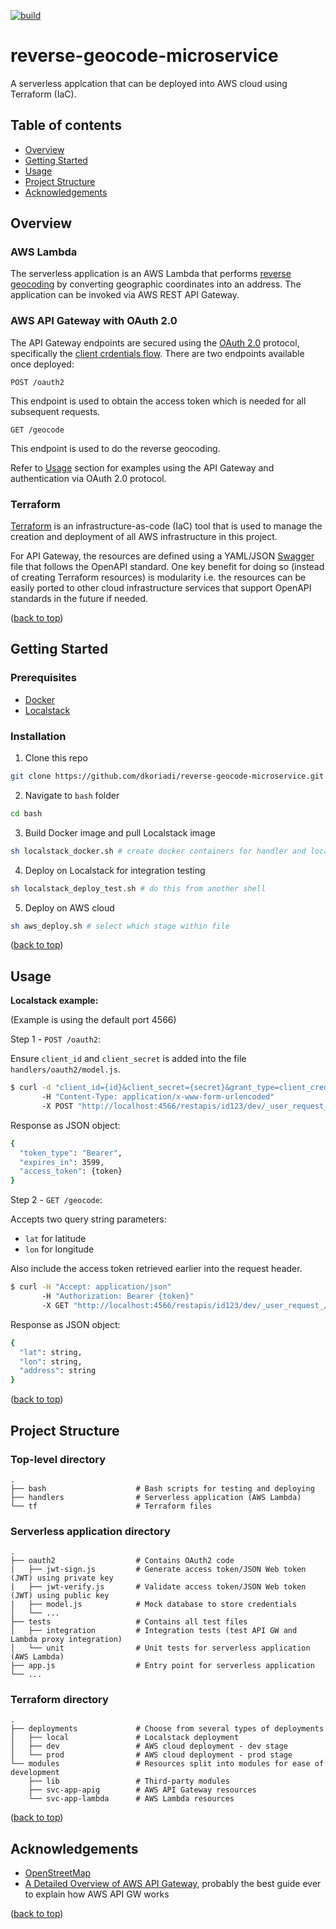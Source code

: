 [![build](https://github.com/dkoriadi/microservice-reverse-geocode/actions/workflows/nodejs-ci.yml/badge.svg)](https://github.com/dkoriadi/microservice-reverse-geocode/actions/workflows/nodejs-ci.yml)

# reverse-geocode-microservice

A serverless applcation that can be deployed into AWS cloud using Terraform (IaC).

## Table of contents
   * [Overview](#Overview)
   * [Getting Started](#Getting-Started)
   * [Usage](#Usage)
   * [Project Structure](#Project-Structure)
   * [Acknowledgements](#Acknowledgements)

## Overview

### AWS Lambda

The serverless application is an AWS Lambda that performs [reverse geocoding](https://en.wikipedia.org/wiki/Reverse_geocoding) by converting geographic coordinates into an address. The application can be invoked via AWS REST API Gateway. 

### AWS API Gateway with OAuth 2.0

The API Gateway endpoints are secured using the [OAuth 2.0](https://oauth.net/2/) protocol, specifically the [client crdentials flow](https://auth0.com/docs/authorization/flows/client-credentials-flow). There are two endpoints available once deployed:

`POST /oauth2`

This endpoint is used to obtain the access token which is needed for all subsequent requests.   

`GET /geocode` 

This endpoint is used to do the reverse geocoding.  

Refer to [Usage](#Usage) section for examples using the API Gateway and authentication via OAuth 2.0 protocol.

### Terraform

[Terraform](https://www.terraform.io/) is an infrastructure-as-code (IaC) tool that is used to manage the creation and deployment of all AWS infrastructure in this project.

For API Gateway, the resources are defined using a YAML/JSON [Swagger](https://swagger.io/docs/specification/about/) file that follows the OpenAPI standard. One key benefit for doing so (instead of creating Terraform resources) is modularity i.e. the resources can be easily ported to other cloud infrastructure services that support OpenAPI standards in the future if needed.


<p align="left">(<a href="#top">back to top</a>)</p>

## Getting Started

### Prerequisites

- [Docker](https://www.docker.com/products/docker-desktop)
- [Localstack](https://github.com/localstack/localstack)


### Installation

1. Clone this repo
```sh
git clone https://github.com/dkoriadi/reverse-geocode-microservice.git
```

2. Navigate to `bash` folder
```sh
cd bash
```

3. Build Docker image and pull Localstack image
```sh
sh localstack_docker.sh # create docker containers for handler and localstack
``` 

4. Deploy on Localstack for integration testing
```sh
sh localstack_deploy_test.sh # do this from another shell
``` 

5. Deploy on AWS cloud
```sh
sh aws_deploy.sh # select which stage within file
``` 

<p align="left">(<a href="#top">back to top</a>)</p>

## Usage


**Localstack example:**

(Example is using the default port 4566)

Step 1 - `POST /oauth2`:

Ensure `client_id` and `client_secret` is added into the file `handlers/oauth2/model.js`.

```sh
$ curl -d "client_id={id}&client_secret={secret}&grant_type=client_credentials" 
       -H "Content-Type: application/x-www-form-urlencoded" 
       -X POST "http://localhost:4566/restapis/id123/dev/_user_request_/v1/oauth2" 
```

Response as JSON object:

```sh
{
  "token_type": "Bearer",
  "expires_in": 3599,
  "access_token": {token}
}
```

Step 2 - `GET /geocode`:

Accepts two query string parameters:
- `lat` for latitude 
- `lon` for longitude

Also include the access token retrieved earlier into the request header.

```sh
$ curl -H "Accept: application/json"  
       -H "Authorization: Bearer {token}" 
       -X GET "http://localhost:4566/restapis/id123/dev/_user_request_/v1/geocode?lat={lat}&lon={lon}" 
```

Response as JSON object:

```sh
{
  "lat": string,
  "lon": string,
  "address": string
}
```

<p align="left">(<a href="#top">back to top</a>)</p>

## Project Structure

### Top-level directory

    .
    ├── bash                    # Bash scripts for testing and deploying
    ├── handlers                # Serverless application (AWS Lambda)
    └── tf                      # Terraform files


### Serverless application directory

    .
    ├── oauth2                  # Contains OAuth2 code
    |   ├── jwt-sign.js         # Generate access token/JSON Web token (JWT) using private key
    |   ├── jwt-verify.js       # Validate access token/JSON Web token (JWT) using public key
    |   ├── model.js            # Mock database to store credentials
    │   └── ...
    ├── tests                   # Contains all test files
    │   ├── integration         # Integration tests (test API GW and Lambda proxy integration)
    │   └── unit                # Unit tests for serverless application (AWS Lambda)
    ├── app.js                  # Entry point for serverless application
    └── ...


  ### Terraform directory
    .
    ├── deployments             # Choose from several types of deployments
    │   ├── local               # Localstack deployment
    │   ├── dev                 # AWS cloud deployment - dev stage
    │   └── prod                # AWS cloud deployment - prod stage
    └── modules                 # Resources split into modules for ease of development
        ├── lib                 # Third-party modules
        ├── svc-app-apig        # AWS API Gateway resources
        └── svc-app-lambda      # AWS Lambda resources

<p align="left">(<a href="#top">back to top</a>)</p>

## Acknowledgements

- [OpenStreetMap](https://nominatim.org/release-docs/latest/api/Reverse/)
- [A Detailed Overview of AWS API Gateway](https://www.alexdebrie.com/posts/api-gateway-elements/), probably the best guide ever to explain how AWS API GW works

<p align="left">(<a href="#top">back to top</a>)</p>
